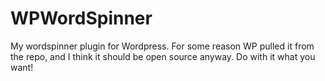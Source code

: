 WPWordSpinner
=============

My wordspinner plugin for Wordpress. For some reason WP pulled it from the repo, and I think it should be open source anyway. Do with it what you want!
